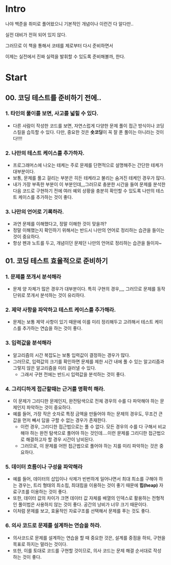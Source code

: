 # Intro

나야 백준을 취미로 풀어왔으니 기본적인 개념이나 이런건 다 알다만..

실전 대비가 전혀 되어 있지 않다.

그러므로 이 책을 통해서 코테를 제로부터 다시 준비하면서

이제는 실전에서 진짜 실력을 발휘할 수 있도록 준비해볼까, 한다.

# Start

## 00. 코딩 테스트를 준비하기 전에..

### 1. 타인의 풀이를 보면, 사고를 넓힐 수 있다.

- 다른 사람이 작성한 코드를 보면, 자연스럽게 다양한 문제 풀이 접근 방식이나 코딩 스킬을 습득할 수 있다. 다만, 중요한 것은 **숏코딩**이 꼭 잘 푼 풀이는 아니라는 것이다!!!!

### 2. 나만의 테스트 케이스를 추가하자.

- 프로그래머스에 나오는 테케는 주로 문제를 단편적으로 설명해주는 간단한 테케가 대부분이다.
- 보통, 문제를 풀고 걸리는 부분은 히든 테케라고 불리는 숨겨진 테케인 경우가 많다.
- 내가 가장 부족한 부분이 이 부분인데,,,그러므로 충분한 시간을 들여 문제를 분석한 다음 코드로 구현하기 전에 여러 예외 상황을 충분히 확인할 수 있도록 나만의 테스트 케이스를 추가하는 것이 좋다.

### 3. 나만의 언어로 기록하라.

- 과연 문제를 이해했다고, 정말 이해한 것이 맞을까?
- 정말 이해했는지 확인하기 위해서는 반드시 나만의 언어로 정리하는 습관을 들이는 것이 중요하다.
- 항상 펜과 노트를 두고, 개념이던 문제던 나만의 언어로 정리하는 습관을 들이자~

## 01. 코딩 테스트 효율적으로 준비하기

### 1. 문제를 쪼개서 분석해라

- 문제 양 자체가 많은 경우가 대부분이다. 특히 구현의 경우,,,, 그러므로 문제를 동작 단위로 쪼개서 분석하는 것이 유리하다.

### 2. 제약 사항을 파악하고 테스트 케이스를 추가해라.

- 문제는 보통 제약 사항이 있기 때문에 이를 미리 정리해두고 고려해서 테스트 케이스를 추가하는 연습을 하는 것이 좋다.

### 3. 입력값을 분석해라

- 알고리즘의 시간 복잡도는 보통 입력값이 결정하는 경우가 많다.
- 그러므로, 입력값의 크기를 확인하면 문제를 제한 시간 내에 풀 수 있는 알고리즘과 그렇지 않은 알고리즘을 미리 걸러낼 수 있다.
    - 그래서 구현 전에는 반드시 입력값을 분석하는 것이 좋다.

### 4. 그리디하게 접근할때는 근거를 명확히 해라.

- 이 문제가 그리디한 문제인지, 완전탐색으로 전체 경우의 수를 다 파악해야 하는 문제인지 파악하는 것이 중요하다.
- 예를 들어, 가장 작은 숫자로 특정 금액을 만들어야 하는 문제의 경우도, 무조건 큰 값을 먼저 빼서 답을 구할 수 없는 경우가 존재한다.
    - 이런 경우, 그리디한 접근법으로는 풀 수 없다. 모든 경우의 수를 다 구해서 비교해야 하는 완전 탐색으로 풀어야 하는 것인데….이런 문제를 그리디한 접근법으로 해결하고자 할 경우 시간이 낭비된다.
    - 그러므로, 이 문제를 어떤 접근법으로 풀어야 하는 지를 미리 파악하는 것은 중요하다.

### 5. 데이터 흐름이나 구성을 파악해라

- 예를 들어, 데이터의 삽입이나 삭제가 빈번하게 일어나면서 최대 최소를 구해야 하는 경우는, 트리 형태의 최소힙, 최대힙을 이용하는 것이 좋기 때문에 **힙(heap)** 자료구조를 이용하는 것이 좋다.
- 또한, 데이터 값의 차이가 크면 데이터 값 자체를 배열의 인덱스로 활용하는 전형적인 풀이법은 사용하지 않는 것이 좋다. 공간의 낭비가 너무 크기 때문이다.
- 이처럼 문제를 보고, 효율적인 자료구조를 선택해서 문제를 푸는 것도 좋다.

### 6. 의사 코드로 문제를 설계하는 연습을 하라.

- 의사코드로 문제를 설계하는 연습을 할 때 중요한 것은, 설계를 중점을 하되, 구현을 목표로 하지는 말라는 것이다.
- 또한, 이를 토대로 코드를 구현할 것이므로, 의사 코드는 문제 해결 순서대로 작성 하는 것이 좋다.